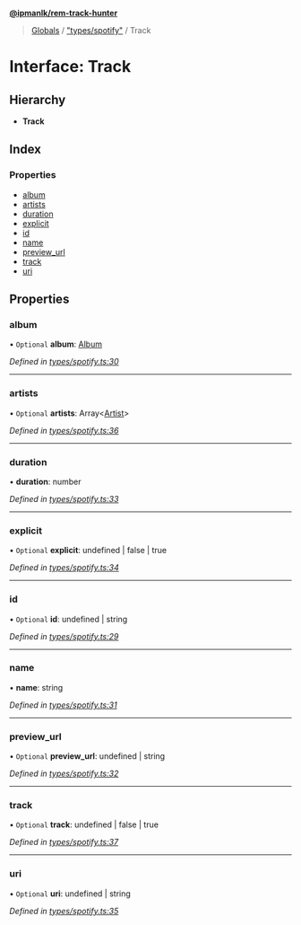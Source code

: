 **[@ipmanlk/rem-track-hunter](../README.md)**

> [Globals](../globals.md) / ["types/spotify"](../modules/_types_spotify_.md) / Track

# Interface: Track

## Hierarchy

* **Track**

## Index

### Properties

* [album](_types_spotify_.track.md#album)
* [artists](_types_spotify_.track.md#artists)
* [duration](_types_spotify_.track.md#duration)
* [explicit](_types_spotify_.track.md#explicit)
* [id](_types_spotify_.track.md#id)
* [name](_types_spotify_.track.md#name)
* [preview\_url](_types_spotify_.track.md#preview_url)
* [track](_types_spotify_.track.md#track)
* [uri](_types_spotify_.track.md#uri)

## Properties

### album

• `Optional` **album**: [Album](_types_spotify_.album.md)

*Defined in [types/spotify.ts:30](https://github.com/ipmanlk/rem-track-hunter/blob/89e99c1/lib/types/spotify.ts#L30)*

___

### artists

• `Optional` **artists**: Array\<[Artist](_types_spotify_.artist.md)>

*Defined in [types/spotify.ts:36](https://github.com/ipmanlk/rem-track-hunter/blob/89e99c1/lib/types/spotify.ts#L36)*

___

### duration

•  **duration**: number

*Defined in [types/spotify.ts:33](https://github.com/ipmanlk/rem-track-hunter/blob/89e99c1/lib/types/spotify.ts#L33)*

___

### explicit

• `Optional` **explicit**: undefined \| false \| true

*Defined in [types/spotify.ts:34](https://github.com/ipmanlk/rem-track-hunter/blob/89e99c1/lib/types/spotify.ts#L34)*

___

### id

• `Optional` **id**: undefined \| string

*Defined in [types/spotify.ts:29](https://github.com/ipmanlk/rem-track-hunter/blob/89e99c1/lib/types/spotify.ts#L29)*

___

### name

•  **name**: string

*Defined in [types/spotify.ts:31](https://github.com/ipmanlk/rem-track-hunter/blob/89e99c1/lib/types/spotify.ts#L31)*

___

### preview\_url

• `Optional` **preview\_url**: undefined \| string

*Defined in [types/spotify.ts:32](https://github.com/ipmanlk/rem-track-hunter/blob/89e99c1/lib/types/spotify.ts#L32)*

___

### track

• `Optional` **track**: undefined \| false \| true

*Defined in [types/spotify.ts:37](https://github.com/ipmanlk/rem-track-hunter/blob/89e99c1/lib/types/spotify.ts#L37)*

___

### uri

• `Optional` **uri**: undefined \| string

*Defined in [types/spotify.ts:35](https://github.com/ipmanlk/rem-track-hunter/blob/89e99c1/lib/types/spotify.ts#L35)*
